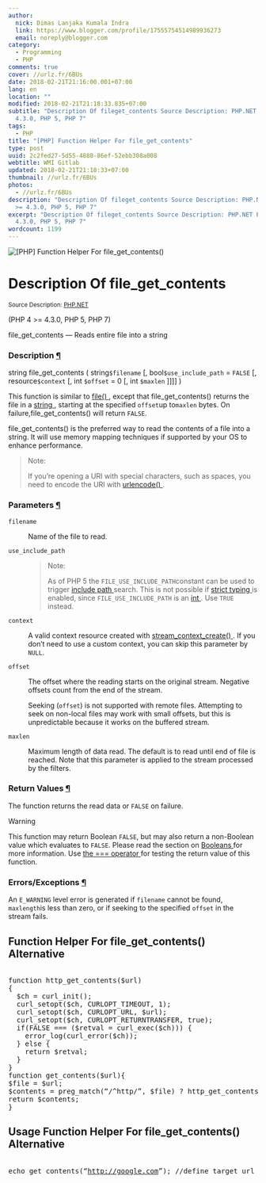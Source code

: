 ```yaml
---
author:
  nick: Dimas Lanjaka Kumala Indra
  link: https://www.blogger.com/profile/17555754514989936273
  email: noreply@blogger.com
category:
  - Programming
  - PHP
comments: true
cover: //urlz.fr/6BUs
date: 2018-02-21T21:16:00.001+07:00
lang: en
location: ""
modified: 2018-02-21T21:18:33.835+07:00
subtitle: "Description Of fileget_contents Source Description: PHP.NET PHP 4 >=
  4.3.0, PHP 5, PHP 7"
tags:
  - PHP
title: "[PHP] Function Helper For file_get_contents"
type: post
uuid: 2c2fed27-5d55-4888-86ef-52ebb308a008
webtitle: WMI Gitlab
updated: 2018-02-21T21:18:33+07:00
thumbnail: //urlz.fr/6BUs
photos:
  - //urlz.fr/6BUs
description: "Description Of fileget_contents Source Description: PHP.NET PHP 4
  >= 4.3.0, PHP 5, PHP 7"
excerpt: "Description Of fileget_contents Source Description: PHP.NET PHP 4 >=
  4.3.0, PHP 5, PHP 7"
wordcount: 1199
---
```


<p><img src="//urlz.fr/6BUs" title="[PHP] Function Helper For file_get_contents()"></p><div>    <h1>        Description Of file_get_contents     </h1><small class="w3-right">Source Description: <a href="//webmanajemen.com/page/safelink.html?url=aHR0cDovL3BocC5uZXQvbWFudWFsL2VuL2Z1bmN0aW9uLmZpbGUtZ2V0LWNvbnRlbnRzLnBocA==" title="Description Of get_meta_tags" rel="nofollow noopener" target="_blank">PHP.NET</a></small>    <p>        (PHP 4 &gt;= 4.3.0, PHP 5, PHP 7)     </p>    <p>        file_get_contents — Reads entire file into a string     </p></div><div id="refsect1-function.file-get-contents-description">    <h3>        Description         <a href="//webmanajemen.com/page/safelink.html?url=aHR0cDovL3BocC5uZXQvbWFudWFsL2VuL2Z1bmN0aW9uLmZpbGUtZ2V0LWNvbnRlbnRzLnBocCNyZWZzZWN0MS1mdW5jdGlvbi5maWxlLWdldC1jb250ZW50cy1kZXNjcmlwdGlvbg==" target="_blank" rel="nofollow noopener">            ¶         </a>    </h3>    <div>string file_get_contents ( string<code>$filename</code> [, bool<code>$use_include_path</code> = <code>FALSE</code> [, resource<code>$context</code> [, int <code>$offset</code> = 0 [, int        <code>$maxlen</code> ]]]] )     </div>    <p>        This function is similar to         <a href="//webmanajemen.com/page/safelink.html?url=aHR0cDovL3BocC5uZXQvbWFudWFsL2VuL2Z1bmN0aW9uLmZpbGUucGhw" target="_blank" rel="nofollow noopener">            file()         </a>        , except that file_get_contents() returns the file in a         <a href="//webmanajemen.com/page/safelink.html?url=aHR0cDovL3BocC5uZXQvbWFudWFsL2VuL2xhbmd1YWdlLnR5cGVzLnN0cmluZy5waHA=" target="_blank" rel="nofollow noopener">            string         </a>, starting at the specified <code>offset</code>up to<code>maxlen</code> bytes. On failure,file_get_contents() will return        <code>FALSE</code>.     </p>    <p>        file_get_contents() is the preferred way to read the contents of a file         into a string. It will use memory mapping techniques if supported by         your OS to enhance performance.     </p>    <blockquote>        <p>            Note:         </p>        <p>            If you’re opening a URI with special characters, such as spaces,             you need to encode the URI with             <a href="//webmanajemen.com/page/safelink.html?url=aHR0cDovL3BocC5uZXQvbWFudWFsL2VuL2Z1bmN0aW9uLnVybGVuY29kZS5waHA=" target="_blank" rel="nofollow noopener">                urlencode()             </a>            .         </p>    </blockquote></div><div id="refsect1-function.file-get-contents-parameters">    <h3>        Parameters         <a href="//webmanajemen.com/page/safelink.html?url=aHR0cDovL3BocC5uZXQvbWFudWFsL2VuL2Z1bmN0aW9uLmZpbGUtZ2V0LWNvbnRlbnRzLnBocCNyZWZzZWN0MS1mdW5jdGlvbi5maWxlLWdldC1jb250ZW50cy1wYXJhbWV0ZXJz" target="_blank" rel="nofollow noopener">            ¶         </a>    </h3>    <dl>        <dt>            <code>filename</code>        </dt>        <dd>            <p>                Name of the file to read.             </p>        </dd>        <dt>            <code>use_include_path</code>        </dt>        <dd>            <blockquote>                <p>                    Note:                 </p>                <p>                    As of PHP 5 the <code>FILE_USE_INCLUDE_PATH</code>constant                     can be used to trigger                     <a href="//webmanajemen.com/page/safelink.html?url=aHR0cDovL3BocC5uZXQvbWFudWFsL2VuL2luaS5jb3JlLnBocCNpbmkuaW5jbHVkZS1wYXRo" target="_blank" rel="nofollow noopener">                        include path                     </a>                    search. This is not possible if                     <a href="//webmanajemen.com/page/safelink.html?url=aHR0cDovL3BocC5uZXQvbWFudWFsL2VuL2Z1bmN0aW9ucy5hcmd1bWVudHMucGhwI2Z1bmN0aW9ucy5hcmd1bWVudHMudHlwZS1kZWNsYXJhdGlvbi5zdHJpY3Q=" target="_blank" rel="nofollow noopener">                        strict typing                     </a>                    is enabled, since <code>FILE_USE_INCLUDE_PATH</code> is an                     <a href="//webmanajemen.com/page/safelink.html?url=aHR0cDovL3BocC5uZXQvbWFudWFsL2VuL2xhbmd1YWdlLnR5cGVzLmludGVnZXIucGhw" target="_blank" rel="nofollow noopener">                        int                     </a>                    . Use <code>TRUE</code> instead.                 </p>            </blockquote>        </dd>        <dt>            <code>context</code>        </dt>        <dd>            <p>                A valid context resource created with                 <a href="//webmanajemen.com/page/safelink.html?url=aHR0cDovL3BocC5uZXQvbWFudWFsL2VuL2Z1bmN0aW9uLnN0cmVhbS1jb250ZXh0LWNyZWF0ZS5waHA=" target="_blank" rel="nofollow noopener">                    stream_context_create()                 </a>                . If you don’t need to use a custom context, you can skip this                 parameter by <code>NULL</code>.             </p>        </dd>        <dt>            <code>offset</code>        </dt>        <dd>            <p>                The offset where the reading starts on the original stream.                 Negative offsets count from the end of the stream.             </p>            <p>                Seeking (<code>offset</code>) is not supported with remote                 files. Attempting to seek on non-local files may work with                 small offsets, but this is unpredictable because it works on                 the buffered stream.             </p>        </dd>        <dt>            <code>maxlen</code>        </dt>        <dd>            <p>                Maximum length of data read. The default is to read until end                 of file is reached. Note that this parameter is applied to the                 stream processed by the filters.             </p>        </dd>    </dl></div><div id="refsect1-function.file-get-contents-returnvalues">    <h3>        Return Values         <a href="//webmanajemen.com/page/safelink.html?url=aHR0cDovL3BocC5uZXQvbWFudWFsL2VuL2Z1bmN0aW9uLmZpbGUtZ2V0LWNvbnRlbnRzLnBocCNyZWZzZWN0MS1mdW5jdGlvbi5maWxlLWdldC1jb250ZW50cy1yZXR1cm52YWx1ZXM=" target="_blank" rel="nofollow noopener">            ¶         </a>    </h3>    <p>        The function returns the read data or <code>FALSE</code> on failure.     </p>    <div>        Warning         <p>            This function may return Boolean <code>FALSE</code>, but may also             return a non-Boolean value which evaluates to <code>FALSE</code>.             Please read the section on             <a href="//webmanajemen.com/page/safelink.html?url=aHR0cDovL3BocC5uZXQvbWFudWFsL2VuL2xhbmd1YWdlLnR5cGVzLmJvb2xlYW4ucGhw" target="_blank" rel="nofollow noopener">                Booleans             </a>            for more information. Use             <a href="//webmanajemen.com/page/safelink.html?url=aHR0cDovL3BocC5uZXQvbWFudWFsL2VuL2xhbmd1YWdlLm9wZXJhdG9ycy5jb21wYXJpc29uLnBocA==" target="_blank" rel="nofollow noopener">                the === operator             </a>            for testing the return value of this function.         </p>    </div></div><div id="refsect1-function.file-get-contents-errors">    <h3>        Errors/Exceptions         <a href="//webmanajemen.com/page/safelink.html?url=aHR0cDovL3BocC5uZXQvbWFudWFsL2VuL2Z1bmN0aW9uLmZpbGUtZ2V0LWNvbnRlbnRzLnBocCNyZWZzZWN0MS1mdW5jdGlvbi5maWxlLWdldC1jb250ZW50cy1lcnJvcnM=" target="_blank" rel="nofollow noopener">            ¶         </a>    </h3>    <p>An <code>E_WARNING</code> level error is generated if        <code>filename</code> cannot be found, <code>maxlength</code>is less         than zero, or if seeking to the specified <code>offset</code> in the         stream fails.     </p></div><h2 class="w3-center">Function Helper For file_get_contents() Alternative</h2><pre><br>function http_get_contents($url)<br>{<br>  $ch = curl_init();<br>  curl_setopt($ch, CURLOPT_TIMEOUT, 1);<br>  curl_setopt($ch, CURLOPT_URL, $url);<br>  curl_setopt($ch, CURLOPT_RETURNTRANSFER, true);<br>  if(FALSE === ($retval = curl_exec($ch))) {<br>    error_log(curl_error($ch));<br>  } else {<br>    return $retval;<br>  }<br>}<br>function get_contents($url){<br>$file = $url;<br>$contents = preg_match(“/^http/”, $file) ? http_get_contents($file) : file_get_contents($file);<br>return $contents;<br>}<br></pre><h2 class="w3-center">Usage Function Helper For file_get_contents() Alternative</h2><pre><br>echo get_contents(“<a href="http://google.com">http://google.com</a>”); //define target url<br></pre>

